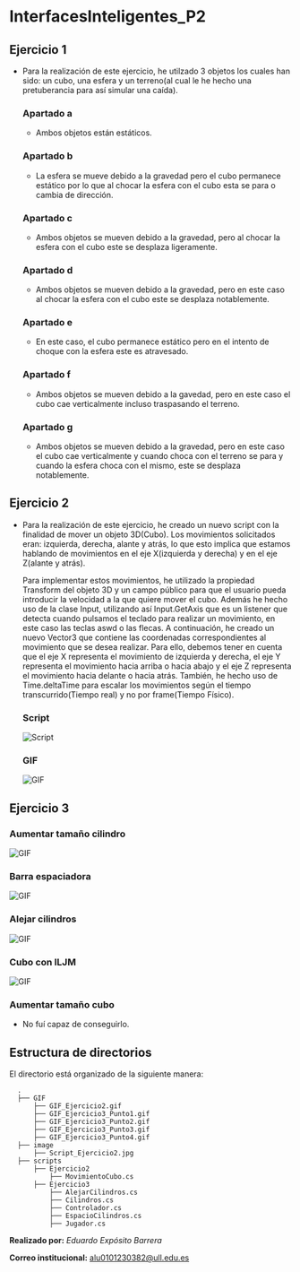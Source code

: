 # InterfacesInteligentes_P2

## Ejercicio 1
- Para la realización de este ejercicio, he utilzado 3 objetos los cuales han sido: un cubo, una esfera y un terreno(al cual le he hecho una pretuberancia para así simular una caída).

  ### Apartado a
  - Ambos objetos están estáticos.

  ### Apartado b
  - La esfera se mueve debido a la gravedad pero el cubo permanece estático por lo que al chocar la esfera con el cubo esta se para o cambia de dirección.

  ### Apartado c
  - Ambos objetos se mueven debido a la gravedad, pero al chocar la esfera con el cubo este se desplaza ligeramente.

  ### Apartado d
  - Ambos objetos se mueven debido a la gravedad, pero en este caso al chocar la esfera con el cubo este se desplaza notablemente.

  ### Apartado e
  - En este caso, el cubo permanece estático pero en el intento de choque con la esfera este es atravesado.

  ### Apartado f
  - Ambos objetos se mueven debido a la gavedad, pero en este caso el cubo cae verticalmente incluso traspasando el terreno.

  ### Apartado g
  - Ambos objetos se mueven debido a la gravedad, pero en este caso el cubo cae verticalmente y cuando choca con el terreno se para y cuando la esfera choca con el mismo,         este se desplaza notablemente.

## Ejercicio 2
- Para la realización de este ejercicio, he creado un nuevo script con la finalidad de mover un objeto 3D(Cubo). Los movimientos solicitados eran: izquierda, derecha, alante y atrás, lo que esto implica que estamos hablando de movimientos en el eje X(izquierda y derecha) y en el eje Z(alante y atrás).

  Para implementar estos movimientos, he utilizado la propiedad Transform del objeto 3D y un campo público para que el usuario pueda introducir la velocidad a la que quiere     mover el cubo. Además he hecho uso de la clase Input, utilizando así Input.GetAxis que es un listener que detecta cuando pulsamos el teclado para realizar un movimiento,     en este caso las teclas aswd o las flecas. A continuación, he creado un nuevo Vector3 que contiene las coordenadas correspondientes al movimiento que se desea realizar.       Para ello, debemos tener en cuenta que el eje X representa el movimiento de izquierda y derecha, el eje Y representa el movimiento hacia arriba o hacia abajo y el eje Z       representa el movimiento hacia delante o hacia atrás. También, he hecho uso de Time.deltaTime para escalar los movimientos según el tiempo transcurrido(Tiempo real) y no     por frame(Tiempo Físico).

  ### Script
    ![Script](https://github.com/EduardoEB3/InterfacesInteligentes_P2/blob/main/images/Script_Ejercicio2.jpg)
   
  ### GIF
    ![GIF](https://github.com/EduardoEB3/InterfacesInteligentes_P2/blob/main/GIFs/GIF_Ejercicio2.gif)
    
 ## Ejercicio 3
 
  ### Aumentar tamaño cilindro
   ![GIF](https://github.com/EduardoEB3/InterfacesInteligentes_P2/blob/main/GIFs/GIF_Ejercicio3_Punto1.gif)
   
  ### Barra espaciadora
   ![GIF](https://github.com/EduardoEB3/InterfacesInteligentes_P2/blob/main/GIFs/GIF_Ejercicio3_Punto2.gif)
  
  ### Alejar cilindros
   ![GIF](https://github.com/EduardoEB3/InterfacesInteligentes_P2/blob/main/GIFs/GIF_Ejercicio3_Punto3.gif)
   
  ### Cubo con ILJM
   ![GIF](https://github.com/EduardoEB3/InterfacesInteligentes_P2/blob/main/GIFs/GIF_Ejercicio3_Punto4.gif)
   
  ### Aumentar tamaño cubo
   - No fuí capaz de conseguirlo.

## Estructura de directorios
El directorio está organizado de la siguiente manera:
  
      .
      ├── GIF
          ├── GIF_Ejercicio2.gif
          ├── GIF_Ejercicio3_Punto1.gif
          ├── GIF_Ejercicio3_Punto2.gif
          ├── GIF_Ejercicio3_Punto3.gif
          ├── GIF_Ejercicio3_Punto4.gif
      ├── image
          ├── Script_Ejercicio2.jpg
      ├── scripts
          ├── Ejercicio2
              ├── MovimientoCubo.cs
          ├── Ejercicio3
              ├── AlejarCilindros.cs
              ├── Cilindros.cs
              ├── Controlador.cs
              ├── EspacioCilindros.cs
              ├── Jugador.cs
          
**Realizado por:** *Eduardo Expósito Barrera*

**Correo institucional:** alu0101230382@ull.edu.es

